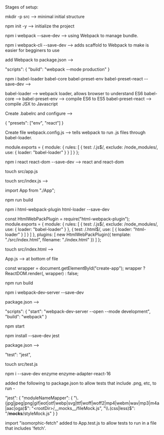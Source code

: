Stages of setup:

mkdir -p src --> minimal initial structure

npm init -y --> initialize the project

npm i webpack --save-dev --> using Webpack to manage bundle.

npm i webpack-cli --save-dev --> adds scaffold to Webpack to make is easier for begginers to use

add Webpack to package.json --> 

"scripts": {
  "build": "webpack --mode production"
}

npm i babel-loader babel-core babel-preset-env babel-preset-react --save-dev -->

babel-loader --> webpack loader, allows browser to understand ES6
babel-core --> 
babel-preset-env --> compile ES6 to ES5
babel-preset-react --> compile JSX to Javascript

Create .babelrc and configure -->

{
  "presets": ["env", "react"]
}

Create file webpack.config.js --> tells webpack to run .js files through babel-loader.

module.exports = {
  module: {
    rules: [
      {
        test: /\.js$/,
        exclude: /node_modules/,
        use: {
          loader: "babel-loader"
        }
      }
    ]
  }
};

npm i react react-dom --save-dev --> react and react-dom

touch src/app.js

<!-- Webpack entry point is index.js -->
touch src/index.js -->

import App from "./App";

npm run build

<!-- Webpack requirementst process HTML -->
npm i html-webpack-plugin html-loader --save-dev

<!-- Update Webpack -->
const HtmlWebPackPlugin = require("html-webpack-plugin");
module.exports = {
  module: {
    rules: [
      {
        test: /\.js$/,
        exclude: /node_modules/,
        use: {
          loader: "babel-loader"
        }
      },
      {
        test: /\.html$/,
        use: [
          {
            loader: "html-loader"
          }
        ]
      }
    ]
  },
  plugins: [
    new HtmlWebPackPlugin({
      template: "./src/index.html",
      filename: "./index.html"
    })
  ]
};

touch src/index.html -->

<!-- change class names below -->

<!DOCTYPE html>
<html lang="en">
<head>
    <meta charset="utf-8">
    <link rel="stylesheet" href="https://maxcdn.bootstrapcdn.com/bootstrap/4.0.0-beta.2/css/bootstrap.min.css" >
    <title>App</title>
</head>
<body>
    <div class="container">
        <div class="row mt-5">
            <div class="col-md-4 offset-md-1">
                <p></p>
                <div id="create-app">
                    <!-- app -->
                </div>
            </div>
        </div>
    </div>
</body>
</html>

App.js --> at bottom of file

const wrapper = document.getElementById("create-app");
wrapper ? ReactDOM.render(<App />, wrapper) : false;

npm run build

<!-- set up dev server, browser auto updated when file is changed -->
npm i webpack-dev-server --save-dev

package.json -->

<!-- leave Tests as it is for now -->
"scripts": {
  "start": "webpack-dev-server --open --mode development",
  "build": "webpack"
}

npm start


npm install --save-dev jest

package.json -->

"test": "jest",

<!-- add some setup code for Jest -->
touch src/test.js

npm i --save-dev enzyme enzyme-adapter-react-16

added the following to package.json to allow tests that include .png, etc, to run - 

"jest": {
    "moduleNameMapper": {
      "\\.(jpg|jpeg|png|gif|eot|otf|webp|svg|ttf|woff|woff2|mp4|webm|wav|mp3|m4a|aac|oga)$": "<rootDir>/__mocks__/fileMock.js",
      "\\.(css|less)$": "<rootDir>/__mocks__/styleMock.js"
    }
  }
 
import "isomorphic-fetch" added to App.test.js to allow tests to run in a file that includes 'fetch'.